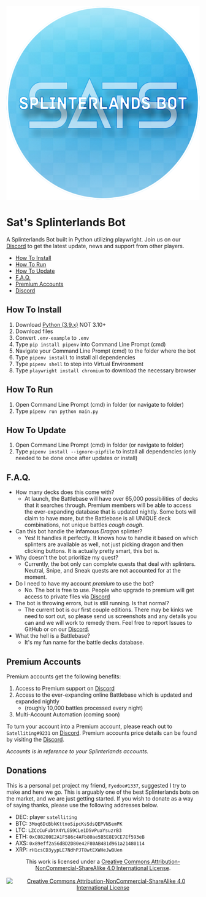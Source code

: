 <p align="center">
  <img src="https://raw.githubusercontent.com/Satelliting/Sats-Splinterlands-Bot/main/logo.png" alt="Sat's Splinterlands Bot" />
</p>

# Sat's Splinterlands Bot

A Splinterlands Bot built in Python utilizing playwright. Join us on our [Discord](https://discord.gg/9SYtVSzu9z) to get the latest update, news and support from other players.

- [How To Install](#how-to-install)
- [How To Run](#how-to-run)
- [How To Update](#how-to-update)
- [F.A.Q.](#f.a.q.)
- [Premium Accounts](#premium-accounts)
- [Discord](https://discord.gg/9SYtVSzu9z)

## How To Install

1. Download [Python (3.9.x)](https://www.python.org/downloads/release/python-397/) NOT 3.10+
2. Download files
3. Convert `.env-example` to `.env`
4. Type `pip install pipenv` into Command Line Prompt (cmd)
5. Navigate your Command Line Prompt (cmd) to the folder where the bot
6. Type `pipenv install` to install all dependencies
7. Type `pipenv shell` to step into Virtual Environment
8. Type `playwright install chromium` to download the necessary browser

## How To Run

1. Open Command Line Prompt (cmd) in folder (or navigate to folder)
2. Type `pipenv run python main.py`

## How To Update

1. Open Command Line Prompt (cmd) in folder (or navigate to folder)
2. Type `pipenv install --ignore-pipfile` to install all dependencies (only needed to be done once after updates or install)

## F.A.Q.

- How many decks does this come with?
  - At launch, the Battlebase will have over 65,000 possibilities of decks that it searches through. Premium members will be able to access the ever-expanding database that is updated nightly. Some bots will claim to have more, but the Battlebase is all UNIQUE deck combinations, not unique battles _cough_ _cough_.
- Can this bot handle the infamous _Dragon_ splinter?
  - Yes! It handles it perfectly. It knows how to handle it based on which splinters are available as well, not just picking dragon and then clicking buttons. It is actually pretty smart, this bot is.
- Why doesn't the bot prioritize my quest?
  - Currently, the bot only can complete quests that deal with splinters. Neutral, Snipe, and Sneak quests are not accounted for at the moment.
- Do I need to have my account _premium_ to use the bot?
  - No. The bot is free to use. People who upgrade to premium will get access to private files via [Discord](https://discord.gg/9SYtVSzu9z)
- The bot is throwing errors, but is still running. Is that normal?
  - The current bot is our first couple editions. There may be kinks we need to sort out, so please send us screenshots and any details you can and we will work to remedy them. Feel free to report Issues to GitHub or on our [Discord](https://discord.gg/9SYtVSzu9z).
- What the hell is a Battlebase?
  - It's my fun name for the battle decks database.

## Premium Accounts

Premium accounts get the following benefits:

1. Access to Premium support on [Discord](https://discord.gg/9SYtVSzu9z)
2. Access to the ever-expanding online Battlebase which is updated and expanded nightly
   - (roughly 10,000 battles processed every night)
3. Multi-Account Automation (coming soon)

To turn your account into a Premium account, please reach out to `Satelliting#9231` on [Discord](https://discord.gg/9SYtVSzu9z).
Premium accounts price details can be found by visiting the [Discord](https://discord.gg/9SYtVSzu9z).

_Accounts is in reference to your Splinterlands accounts._

## Donations

This is a personal pet project my friend, `Fyedoe#1337`, suggested I try to make and here we go. This is arguably one of the best Splinterlands bots on the market, and we are just getting started. If you wish to donate as a way of saying thanks, please use the following addresses below.

- DEC: player `satelliting`
- BTC: `3Moq6DcBbkKttnoSipcKsSdsQEPVNSemPK`
- LTC: `LZCcCuFubtX4YLGS9CLe1DSvPuaYsuzrB3`
- ETH: `0xC08200E2A1F586c4AFb80ae5B5E8E9CE7Ef593eB`
- AXS: `0x89eff2a56dBD2D80e42F80AB481d961a21480114`
- XRP: `rH1csCD3yypLE7NdhPJT8wtEXWHeJwBUen`

<p align="center">
  This work is licensed under a <a href="https://creativecommons.org/licenses/by-nc-sa/4.0/">Creative Commons Attribution-NonCommercial-ShareAlike 4.0 International License</a>.<br /><br />
  <a href="https://creativecommons.org/licenses/by-nc-sa/4.0/"><img src="https://licensebuttons.net/l/by-nc-sa/4.0/88x31.png" alt="Creative Commons Attribution-NonCommercial-ShareAlike 4.0 International License" /></a>
</p>
